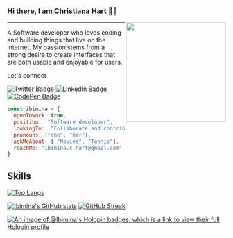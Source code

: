 
### Hi there, I am Christiana Hart 👋👩  
<img align='right' src="https://media.giphy.com/media/dWxO36Jzd6bTSt5dIY/giphy.gif" width="230">

***
A Software developer who loves coding and building things that live on the internet.  My passion stems from a strong desire to create interfaces that are both usable and enjoyable for users. 

<p>Let's connect</p>

[![Twitter Badge](https://img.shields.io/badge/Twitter-Profile-informational?style=flat&logo=twitter&logoColor=white&color=1CA2F1)](https://twitter.com/ibiminaaH)
[![LinkedIn Badge](https://img.shields.io/badge/LinkedIn-Profile-informational?style=flat&logo=linkedin&logoColor=white&color=0D76A8)](https://www.linkedin.com/in/ibimina-hart/)
[![CodePen Badge](https://img.shields.io/badge/CodePen-Profile-informational?style=flat&logo=codepen&logoColor=white&color=black)](https://codepen.io/ibimina)


```Javascript
const ibimina = {
  openTowork: true,
  position:  "Software developer",
  lookingTo:  "Collaborate and contribute to open source project",
  pronouns: ["she", "her"],
  askMeAbout: [ "Movies", "Tennis"],
  reachMe: "ibimina.c.hart@gmail.com"
}
```

## Skills
[![Top Langs](https://github-readme-stats.vercel.app/api/top-langs/?username=ibimina&langs_count=8&theme=radical)](https://github.com/ibimina/github-readme-stats)

[![Ibimina's GitHub stats](https://github-readme-stats.vercel.app/api?username=ibimina&show_icons=true&theme=radical)](https://github.com/ibimina/github-readme-stats)
[![GitHub Streak](https://streak-stats.demolab.com/?user=ibimina&theme=radical)](https://git.io/streak-stats)


[![An image of @Ibimina's Holopin badges, which is a link to view their full Holopin profile](https://holopin.me/Ibimina)](https://holopin.io/@Ibimina)

